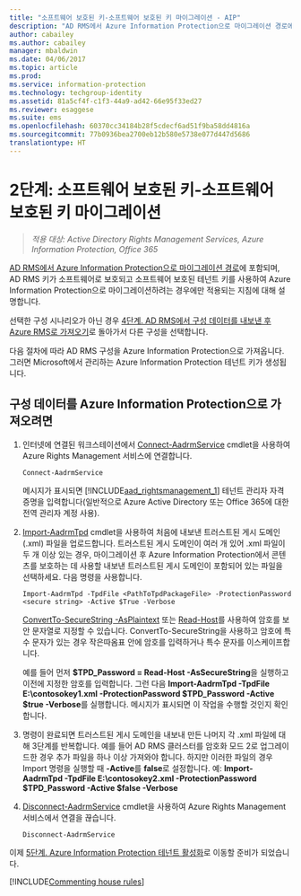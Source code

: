 ```yaml
---
title: "소프트웨어 보호된 키-소프트웨어 보호된 키 마이그레이션 - AIP"
description: "AD RMS에서 Azure Information Protection으로 마이그레이션 경로에 포함되며, AD RMS 키가 소프트웨어로 보호되고 소프트웨어 보호된 테넌트 키를 사용하여 Azure Information Protection으로 마이그레이션하려는 경우에만 적용되는 지침에 대해 설명합니다."
author: cabailey
ms.author: cabailey
manager: mbaldwin
ms.date: 04/06/2017
ms.topic: article
ms.prod: 
ms.service: information-protection
ms.technology: techgroup-identity
ms.assetid: 81a5cf4f-c1f3-44a9-ad42-66e95f33ed27
ms.reviewer: esaggese
ms.suite: ems
ms.openlocfilehash: 60370cc34184b28f5cdecf6ad51f9ba58dd4816a
ms.sourcegitcommit: 77b0936bea2700eb12b580e5738e077d447d5686
translationtype: HT
---
```

# <a name="step-2-software-protected-key-to-software-protected-key-migration"></a>2단계: 소프트웨어 보호된 키-소프트웨어 보호된 키 마이그레이션

>*적용 대상: Active Directory Rights Management Services, Azure Information Protection, Office 365*


[AD RMS에서 Azure Information Protection으로 마이그레이션 경로](migrate-from-ad-rms-to-azure-rms.md)에 포함되며, AD RMS 키가 소프트웨어로 보호되고 소프트웨어 보호된 테넌트 키를 사용하여 Azure Information Protection으로 마이그레이션하려는 경우에만 적용되는 지침에 대해 설명합니다. 

선택한 구성 시나리오가 아닌 경우 [4단계. AD RMS에서 구성 데이터를 내보낸 후 Azure RMS로 가져오기](migrate-from-ad-rms-phase2.md#step-4-export-configuration-data-from-ad-rms-and-import-it-to-azure-information-protection)로 돌아가서 다른 구성을 선택합니다.

다음 절차에 따라 AD RMS 구성을 Azure Information Protection으로 가져옵니다. 그러면 Microsoft에서 관리하는 Azure Information Protection 테넌트 키가 생성됩니다.

## <a name="to-import-the-configuration-data-to-azure-information-protection"></a>구성 데이터를 Azure Information Protection으로 가져오려면

1. 인터넷에 연결된 워크스테이션에서 [Connect-AadrmService](/powershell/aadrm/vlatest/connect-aadrmservice) cmdlet을 사용하여 Azure Rights Management 서비스에 연결합니다.

    ```
    Connect-AadrmService
    ```
    메시지가 표시되면 [!INCLUDE[aad_rightsmanagement_1](../includes/aad_rightsmanagement_1_md.md)] 테넌트 관리자 자격 증명을 입력합니다(일반적으로 Azure Active Directory 또는 Office 365에 대한 전역 관리자 계정 사용).

2. [Import-AadrmTpd](/powershell/aadrm/vlatest/import-aadrmtpd) cmdlet을 사용하여 처음에 내보낸 트러스트된 게시 도메인(.xml) 파일을 업로드합니다. 트러스트된 게시 도메인이 여러 개 있어 .xml 파일이 두 개 이상 있는 경우, 마이그레이션 후 Azure Information Protection에서 콘텐츠를 보호하는 데 사용할 내보낸 트러스트된 게시 도메인이 포함되어 있는 파일을 선택하세요. 다음 명령을 사용합니다.

    ```
    Import-AadrmTpd -TpdFile <PathToTpdPackageFile> -ProtectionPassword <secure string> -Active $True -Verbose
    ```
    [ConvertTo-SecureString -AsPlaintext](https://technet.microsoft.com/library/hh849818.aspx) 또는 [Read-Host](https://technet.microsoft.com/library/hh849945.aspx)를 사용하여 암호를 보안 문자열로 지정할 수 있습니다. ConvertTo-SecureString을 사용하고 암호에 특수 문자가 있는 경우 작은따옴표 안에 암호를 입력하거나 특수 문자를 이스케이프합니다.
    
    예를 들어 먼저 **$TPD_Password = Read-Host -AsSecureString**을 실행하고 이전에 지정한 암호를 입력합니다. 그런 다음 **Import-AadrmTpd -TpdFile E:\contosokey1.xml -ProtectionPassword $TPD_Password -Active $true -Verbose**를 실행합니다. 메시지가 표시되면 이 작업을 수행할 것인지 확인합니다.
    
3.  명령이 완료되면 트러스트된 게시 도메인을 내보내 만든 나머지 각 .xml 파일에 대해 3단계를 반복합니다. 예를 들어 AD RMS 클러스터를 암호화 모드 2로 업그레이드한 경우 추가 파일을 하나 이상 가져와야 합니다. 하지만 이러한 파일의 경우 Import 명령을 실행할 때 **-Active**를 **false**로 설정합니다. 예: **Import-AadrmTpd -TpdFile E:\contosokey2.xml -ProtectionPassword $TPD_Password -Active $false -Verbose**

4.  [Disconnect-AadrmService](/powershell/aadrm/vlatest/disconnect-aadrmservice) cmdlet을 사용하여 Azure Rights Management 서비스에서 연결을 끊습니다.

    ```
    Disconnect-AadrmService
    ```


이제 [5단계. Azure Information Protection 테넌트 활성화](migrate-from-ad-rms-phase2.md#step-5-activate-the-azure-rights-management-service)로 이동할 준비가 되었습니다.

[!INCLUDE[Commenting house rules](../includes/houserules.md)]

